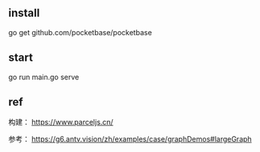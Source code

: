 ## install 
go get github.com/pocketbase/pocketbase


## start
go run main.go serve

## ref

构建：
https://www.parceljs.cn/

参考：
https://g6.antv.vision/zh/examples/case/graphDemos#largeGraph